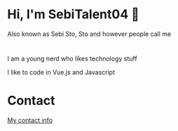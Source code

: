 # Hi, I'm SebiTalent04 :wave:

Also known as Sebi Sto, Sto and however people call me

#

I am a young nerd who likes technology stuff

I like to code in Vue.js and Javascript

# Contact

[My contact info](https://sebitalent04.me/#/contact)
